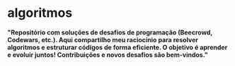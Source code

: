 # algoritmos
**"Repositório com soluções de desafios de programação (Beecrowd, Codewars, etc.). Aqui compartilho meu raciocínio para resolver algoritmos e estruturar códigos de forma eficiente. O objetivo é aprender e evoluir juntos! Contribuições e novos desafios são bem-vindos."**
